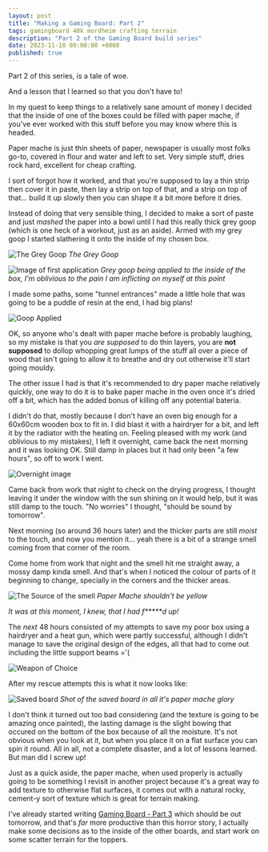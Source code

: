 ```yaml
---
layout: post
title: "Making a Gaming Board: Part 2"
tags: gamingboard 40k mordheim crafting terrain
description: "Part 2 of the Gaming Board build series"
date: 2023-11-10 09:00:00 +0000
published: true
---
```


Part 2 of this series, is a tale of woe.

And a lesson that I learned so that you don't have to!

In my quest to keep things to a relatively sane amount of money I decided that the inside of one of the boxes could be filled with paper mache, if you've ever worked with this stuff before you may know where this is headed.

Paper mache is just thin sheets of paper, newspaper is usually most folks go-to, covered in flour and water and left to set. Very simple stuff, dries rock hard, excellent for cheap crafting.

I sort of forgot how it worked, and that you're supposed to lay a thin strip then cover it in paste, then lay a strip on top of that, and a strip on top of that... build it up slowly then you can shape it a bit more before it dries. 

Instead of doing that very sensible thing, I decided to make a sort of paste and just *mashed* the paper into a bowl until I had this really thick grey goop (which is one heck of a workout, just as an aside). Armed with my grey goop I started slathering it onto the inside of my chosen box.

![The Grey Goop](https://i.imgur.com/hBkhCUa.jpg)
*The Grey Goop*

![Image of first application](https://i.imgur.com/d7OeIb4.jpg)
*Grey goop being applied to the inside of the box, I'm oblivious to the pain I am inflicting on myself at this point*

I made some paths, some "tunnel entrances" made a little hole that was going to be a puddle of resin at the end, I had big plans!

![Goop Applied](https://i.imgur.com/LL86BGr.jpg)

OK, so anyone who's dealt with paper mache before is probably laughing, so my mistake is that you *are supposed* to do thin layers, you are **not supposed** to dollop whopping great lumps of the stuff all over a piece of wood that isn't going to allow it to breathe and dry out otherwise it'll start going mouldy.

The other issue I had is that it's recommended to dry paper mache relatively quickly, one way to do it is to bake paper mache in the oven once it's dried off a bit, which has the added bonus of killing off any potential bateria. 

I didn't do that, mostly because I don't have an oven big enough for a 60x60cm wooden box to fit in. I did blast it with a hairdryer for a bit, and left it by the radiator with the heating on. Feeling pleased with my work (and oblivious to my mistakes), I left it overnight, came back the next morning and it was looking OK. Still damp in places but it had only been "a few hours", so off to work I went.

![Overnight image](https://i.imgur.com/Af4i4pL.jpg)

Came back from work that night to check on the drying progress, I thought leaving it under the window with the sun shining on it would help, but it was still damp to the touch. "No worries" I thought, "should be sound by tomorrow".

Next morning (so around 36 hours later) and the thicker parts are still *moist* to the touch, and now you mention it... yeah there is a bit of a strange smell coming from that corner of the room.

Come home from work that night and the smell hit me straight away, a mossy damp kinda smell. And that's when I noticed the colour of parts of it beginning to change, specially in the corners and the thicker areas. 

![The Source of the smell](https://i.imgur.com/yVOS4Yw.jpg)
*Paper Mache shouldn't be yellow*

*It was at this moment, I knew, that I had f\*\*\*\*\*d up!*

The *next* 48 hours consisted of my attempts to save my poor box using a hairdryer and a heat gun, which were partly successful, although I didn't manage to save the original design of the edges, all that had to come out including the little support beams ='\(

![Weapon of Choice](https://i.imgur.com/5kxAXP1.jpg)

After my rescue attempts this is what it now looks like:

![Saved board]()
*Shot of the saved board in all it's paper mache glory*

I don't think it turned out too bad considering (and the texture is going to be amazing once painted), the lasting damage is the slight bowing that occured on the bottom of the box because of all the moisture. It's not obvious when you look at it, but when you place it on a flat surface you can spin it round. All in all, not a complete disaster, and a lot of lessons learned. But man did I screw up!

Just as a quick aside, the paper mache, when used properly is actually going to be something I revisit in another project because it's a great way to add texture to otherwise flat surfaces, it comes out with a natural rocky, cement-y sort of texture which is great for terrain making.

I've already started writing [Gaming Board - Part 3](https://paintsplastic.com/gaming-board-part-3) which should be out tomorrow, and that's *far* more productive than this horror story, I actually make some decisions as to the inside of the other boards, and start work on some scatter terrain for the toppers.
